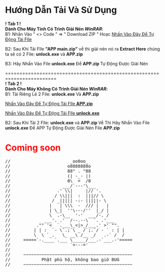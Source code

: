 # Hướng Dẫn Tải Và Sử Dụng 
<b>! Tab 1 ! <br> Dành Cho Máy Tính Có Trình Giải Nén <i>WinRAR</i>: </b> <br>
B1: Nhấn Vào  " <> Code " => " Download ZIP "
    Hoạc  <a href="https://github.com/tuquangnam07/APP/archive/refs/heads/main.zip">Nhấn Vào Đây Để Tự Động Tải FIle</a>

B2: Sau Khi Tải FIle <b>"APP main.zip"</b> về thì giải nén nó ra <b>Extract Here</b> chúng ta sẽ có 2 File: <b>unlock.exe</b> và <b>APP.zip </b>

B3: Hãy Nhấn Vào File <b>unlock.exe</b> Để <b>APP.zip </b> Tự Động Được Giải Nén 

======================================================================== <br>
<b>! Tab 2 !<br> Dành Cho Máy Không Có Trình Giải Nén <i>WinRAR</i>:</b> <br>
B1: Tải Riêng Lẻ 2 File: <b>unlock.exe</b> Và <b>APP.zip </b>

<a href="https://github.com/tuquangnam07/APP/raw/main/APP.zip">Nhấn Vào Đây Để Tự Động Tải FIle <b>APP.zip </b> </a>

<a href="https://github.com/tuquangnam07/APP/raw/main/unlock.exe">Nhấn Vào Đây Để Tự Động Tải FIle <b>unlock.exe</b> </a>

B2: Sau Khi Tải 2 FIle: <b>unlock.exe</b> và <b>APP.zip </b> Về Thì Hãy Nhấn Vào File <b>unlock.exe</b> Để APP Tự Động Được Giải Nén File <b>APP.zip </b>



<h1 style="color: red;">Coming soon</h1>

<pre>
//                       _oo0oo_
//                      o8888888o
//                      88" . "88
//                      (| -_- |)
//                      0\  =  /0
//                    ___/`---'\___
//                  .' \\|     |// '.
//                 / \\|||  :  |||// \
//                / _||||| -:- |||||- \
//               |   | \\\  -  /// |   |
//               | \_|  ''\---/''  |_/ |
//               \  .-\__  '-'  ___/-. /
//             ___'. .'  /--.--\  `. .'___
//          ."" '<  `.___\_<|>_/___.' >' "".
//         | | :  `- \`.;`\ _ /`;.`/ - ` : | |
//         \  \ `_.   \_ __\ /__ _/   .-` /  /
//     =====`-.____`.___ \_____/___.-`___.-'=====
//                       `=---='
//
//     ~~~~~~~~~~~~~~~~~~~~~~~~~~~~~~~~~~~~~~~~~~
//            Phật phù hộ, không bao giờ BUG
//     ~~~~~~~~~~~~~~~~~~~~~~~~~~~~~~~~~~~~~~~~~~
    </pre>

